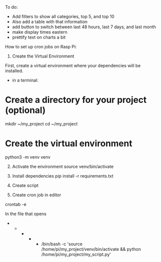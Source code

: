 To do:
- Add filters to show all categories, top 5, and top 10
- Also add a table with that information
- add button to switch between last 48 hours, last 7 days, and last month
- make display times eastern
- prettify text on charts a bit

How to set up cron jobs on Rasp Pi:

1. Create the Virtual Environment

First, create a virtual environment where your dependencies will be installed.

* in a terminal:

# Create a directory for your project (optional)
mkdir ~/my_project
cd ~/my_project

# Create the virtual environment
python3 -m venv venv

2. Activate the environment
source venv/bin/activate

3. Install dependencies
pip install -r requirements.txt

4. Create script

5. Create cron job in editor

crontab -e

In the file that opens

* * * * * /bin/bash -c 'source /home/pi/my_project/venv/bin/activate && python /home/pi/my_project/my_script.py'

